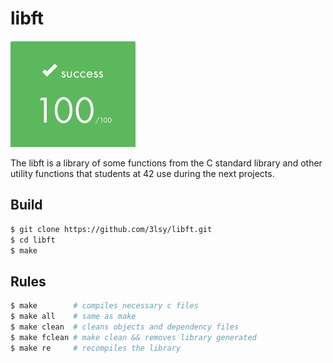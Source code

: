 # libft
![](docs/libft.png)

The libft is a library of some functions from the C standard library and other utility functions that students at 42 use during the next projects.

## Build
```bash
$ git clone https://github.com/3lsy/libft.git
$ cd libft
$ make
```
## Rules
```bash
$ make        # compiles necessary c files
$ make all    # same as make
$ make clean  # cleans objects and dependency files
$ make fclean # make clean && removes library generated
$ make re     # recompiles the library
```
